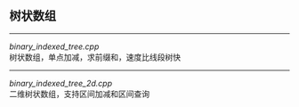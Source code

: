 ## 树状数组
---
*binary_indexed_tree.cpp*  
树状数组，单点加减，求前缀和，速度比线段树快

---
*binary_indexed_tree_2d.cpp*  
二维树状数组，支持区间加减和区间查询